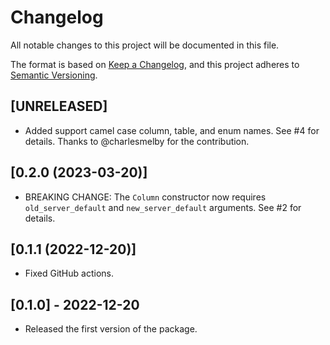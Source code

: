 # Changelog

All notable changes to this project will be documented in this file.

The format is based on [Keep a Changelog](https://keepachangelog.com/en/1.0.0/),
and this project adheres to [Semantic Versioning](https://semver.org/spec/v2.0.0.html).

## [UNRELEASED]

- Added support camel case column, table, and enum names. See #4 for details. Thanks to @charlesmelby for the contribution.

## [0.2.0 (2023-03-20)]

- BREAKING CHANGE: The `Column` constructor now requires `old_server_default` and `new_server_default` arguments. See #2 for details.

## [0.1.1 (2022-12-20)]

- Fixed GitHub actions.

## [0.1.0] - 2022-12-20

- Released the first version of the package.
